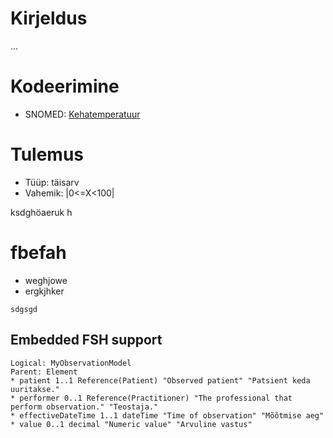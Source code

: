 # Kirjeldus
...

# Kodeerimine
- SNOMED: [Kehatemperatuur](concept:snomed-ct|276535009)

# Tulemus
- Tüüp: täisarv
- Vahemik: |0<=X<100|

ksdghöaeruk h

# fbefah

* weghjowe
* ergkjhker


```
sdgsgd
``` 

## Embedded FSH support
```fsh
Logical: MyObservationModel
Parent: Element
* patient 1..1 Reference(Patient) "Observed patient" "Patsient keda uuritakse."
* performer 0..1 Reference(Practitioner) "The professional that perform observation." "Teostaja."
* effectiveDateTime 1..1 dateTime "Time of observation" "Mõõtmise aeg"
* value 0..1 decimal "Numeric value" "Arvuline vastus"
```
